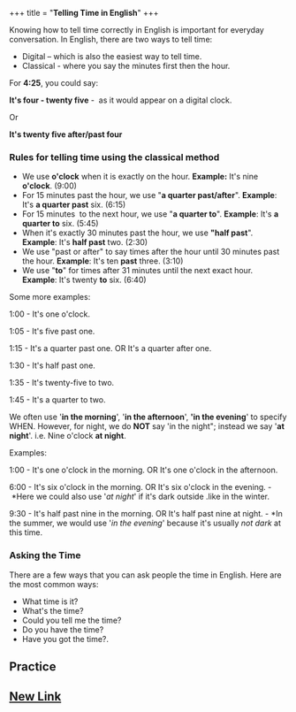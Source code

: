 +++
title = "**Telling Time in English**"
+++

Knowing how to tell time correctly in English is important for everyday
conversation. In English, there are two ways to tell time:

  - Digital – which is also the easiest way to tell time.
  - Classical - where you say the minutes first then the hour.

For **4:25**, you could say:

**It's four - twenty five** -  as it would appear on a digital clock.

Or

**It's twenty five after/past four**

### **Rules for telling time using the classical method**

  - We use **o'clock** when it is exactly on the hour. **Example:** It's
    nine **o'clock**. (9:00)
  - For 15 minutes past the hour, we use "**a quarter past/after**".
    **Example**: It's **a quarter past** six. (6:15)
  - For 15 minutes  to the next hour, we use "**a quarter to**".
    **Example**: It's **a quarter to** six. (5:45)
  - When it's exactly 30 minutes past the hour, we use **"half past**".
    **Example**: It's **half past** two. (2:30)
  - We use "past or after" to say times after the hour until 30 minutes
    past the hour. **Example**: It's ten **past** three. (3:10)
  - We use "**to**" for times after 31 minutes until the next exact
    hour. **Example**: It's twenty **to** six. (6:40)   

Some more examples:

1:00 - It's one o'clock.

1:05 - It's five past one.

1:15 - It's a quarter past one. OR It's a quarter after one.

1:30 - It's half past one.

1:35 - It's twenty-five to two.

1:45 - It's a quarter to two. 

We often use '**in the morning**', '**in the afternoon**', **'in the
evening**' to specify WHEN. However, for night, we do **NOT** say 'in
the night"; instead we say '**at night**'. i.e. Nine o'clock **at
night**. 

Examples:

1:00 - It's one o'clock in the morning. OR It's one o'clock in the
afternoon.

6:00 - It's six o'clock in the morning. OR It's six o'clock in the
evening. - \*Here we could also use '*at night*' if it's dark outside
.like in the winter.

9:30 - It's half past nine in the morning. OR It's half past nine at
night. - \*In the summer, we would use '*in the evening*' because it's
usually *not dark* at this time.

### **Asking the Time**

There are a few ways that you can ask people the time in English. Here
are the most common ways:

  - What time is it?
  - What's the time?
  - Could you tell me the time?
  - Do you have the time?
  - Have you got the time?.

## **Practice**

## []()[New Link](http://)
